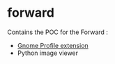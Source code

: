 # forward

Contains the POC for the Forward :

* [Gnome Profile extension](https://github.com/raven-os/forward/tree/master/profile-extension)
* Python image viewer